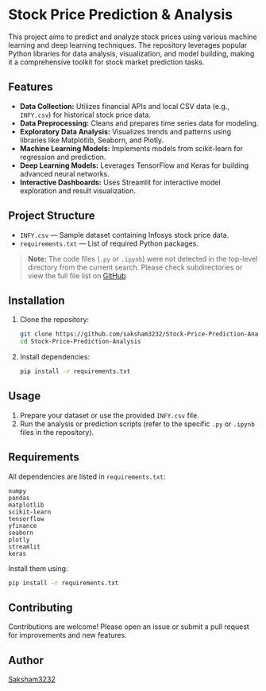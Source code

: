 # Stock Price Prediction & Analysis

This project aims to predict and analyze stock prices using various machine learning and deep learning techniques. The repository leverages popular Python libraries for data analysis, visualization, and model building, making it a comprehensive toolkit for stock market prediction tasks.

## Features

- **Data Collection:** Utilizes financial APIs and local CSV data (e.g., `INFY.csv`) for historical stock price data.
- **Data Preprocessing:** Cleans and prepares time series data for modeling.
- **Exploratory Data Analysis:** Visualizes trends and patterns using libraries like Matplotlib, Seaborn, and Plotly.
- **Machine Learning Models:** Implements models from scikit-learn for regression and prediction.
- **Deep Learning Models:** Leverages TensorFlow and Keras for building advanced neural networks.
- **Interactive Dashboards:** Uses Streamlit for interactive model exploration and result visualization.

## Project Structure

- `INFY.csv` &mdash; Sample dataset containing Infosys stock price data.
- `requirements.txt` &mdash; List of required Python packages.

> **Note:** The code files (`.py` or `.ipynb`) were not detected in the top-level directory from the current search. Please check subdirectories or view the full file list on [GitHub](https://github.com/saksham3232/Stock-Price-Prediction-Analysis).

## Installation

1. Clone the repository:
   ```bash
   git clone https://github.com/saksham3232/Stock-Price-Prediction-Analysis.git
   cd Stock-Price-Prediction-Analysis
   ```
2. Install dependencies:
   ```bash
   pip install -r requirements.txt
   ```

## Usage

1. Prepare your dataset or use the provided `INFY.csv` file.
2. Run the analysis or prediction scripts (refer to the specific `.py` or `.ipynb` files in the repository).

## Requirements

All dependencies are listed in `requirements.txt`:
```
numpy
pandas
matplotlib
scikit-learn
tensorflow
yfinance
seaborn
plotly
streamlit
keras
```

Install them using:
```bash
pip install -r requirements.txt
```

## Contributing

Contributions are welcome! Please open an issue or submit a pull request for improvements and new features.

## Author

[Saksham3232](https://github.com/saksham3232)
